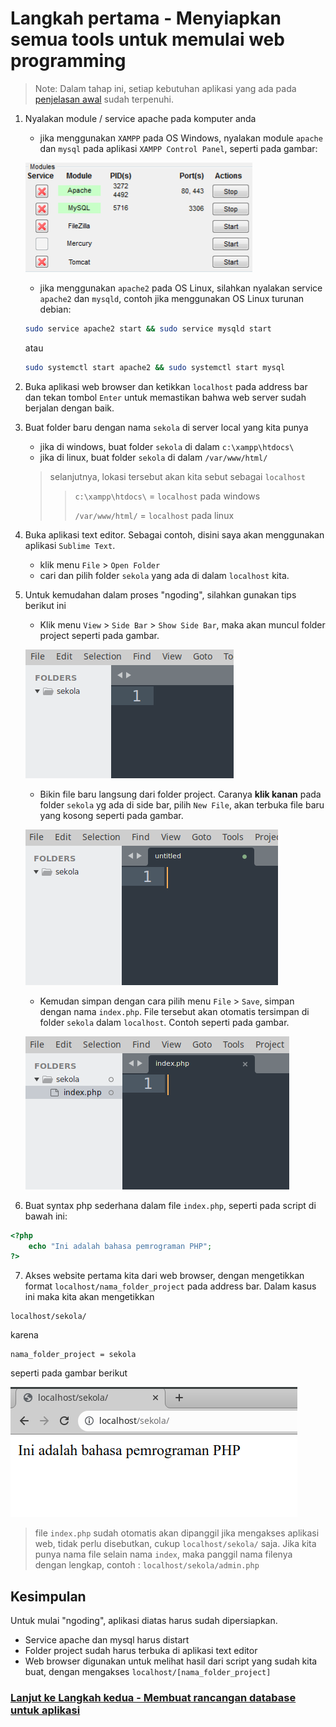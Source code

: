 # Langkah pertama - Menyiapkan semua tools untuk memulai web programming

>Note: Dalam tahap ini, setiap kebutuhan aplikasi yang ada pada [penjelasan awal](/README.md) sudah terpenuhi.

1. Nyalakan module / service apache pada komputer anda
    * jika menggunakan ``XAMPP`` pada OS Windows, nyalakan module ``apache`` dan ``mysql`` pada aplikasi ``XAMPP Control Panel``, seperti pada gambar:
        
    !["Start Module apache dan MySQL pada XAMPP"](/images/image1.png)


    * jika menggunakan ``apache2`` pada OS Linux, silahkan nyalakan service ``apache2`` dan ``mysqld``, contoh jika menggunakan OS Linux turunan debian:

    ```bash
    sudo service apache2 start && sudo service mysqld start
    ```

    atau

    ```bash
    sudo systemctl start apache2 && sudo systemctl start mysql
    ```
2. Buka aplikasi web browser dan ketikkan `localhost` pada address bar dan tekan tombol `Enter`  untuk memastikan bahwa web server sudah berjalan dengan baik.
3. Buat folder baru dengan nama `sekola` di server local yang kita punya
    * jika di windows, buat folder `sekola` di dalam `c:\xampp\htdocs\`
    * jika di linux, buat folder `sekola` di dalam `/var/www/html/`
    > selanjutnya, lokasi tersebut akan kita sebut sebagai `localhost`
    >
    >> `c:\xampp\htdocs\` = `localhost` pada windows
    >>
    >> `/var/www/html/` = `localhost` pada linux
4. Buka aplikasi text editor. Sebagai contoh, disini saya akan menggunakan aplikasi `Sublime Text`.
    * klik menu `File` > `Open Folder`
    * cari dan pilih folder `sekola` yang ada di dalam `localhost` kita.
5. Untuk kemudahan dalam proses "ngoding", silahkan gunakan tips berikut ini
    * Klik menu `View` > `Side Bar` > `Show Side Bar`, maka akan muncul folder project seperti pada gambar.
    
    ![Side bar pada sublime text](/images/image2.png)
    * Bikin file baru langsung dari folder project. Caranya **klik kanan** pada folder `sekola` yg ada di side bar, pilih `New File`, akan terbuka file baru yang kosong seperti pada gambar.
    
    ![New file dari folder pada sidebar](/images/image3.png)
    * Kemudan simpan dengan cara pilih menu `File` > `Save`, simpan dengan nama `index.php`. File tersebut akan otomatis tersimpan di folder `sekola` dalam `localhost`. Contoh seperti pada gambar.
    
    ![index.php pada folder project](/images/image4.png)
6. Buat syntax php sederhana dalam file `index.php`, seperti pada script di bawah ini:
```php
<?php 
    echo "Ini adalah bahasa pemrograman PHP";
?>
``` 
7. Akses website pertama kita dari web browser, dengan mengetikkan format `localhost/nama_folder_project` pada address bar. Dalam kasus ini maka kita akan mengetikkan
```url
localhost/sekola/
```
karena
```
nama_folder_project = sekola
```
seperti pada gambar berikut

![akses localhost/sekola/ dari web browser](/images/image5.png)
> file `index.php` sudah otomatis akan dipanggil jika mengakses aplikasi web, tidak perlu disebutkan, cukup `localhost/sekola/` saja. Jika kita punya nama file selain nama `index`, maka panggil nama filenya dengan lengkap, contoh : `localhost/sekola/admin.php`

## Kesimpulan
Untuk mulai "ngoding", aplikasi diatas harus sudah dipersiapkan.
* Service apache dan mysql harus distart
* Folder project sudah harus terbuka di aplikasi text editor
* Web browser digunakan untuk melihat hasil dari script yang sudah kita buat, dengan mengakses `localhost/[nama_folder_project]` 


### [Lanjut ke Langkah kedua - Membuat rancangan database untuk aplikasi](/steps/langkah2.md)